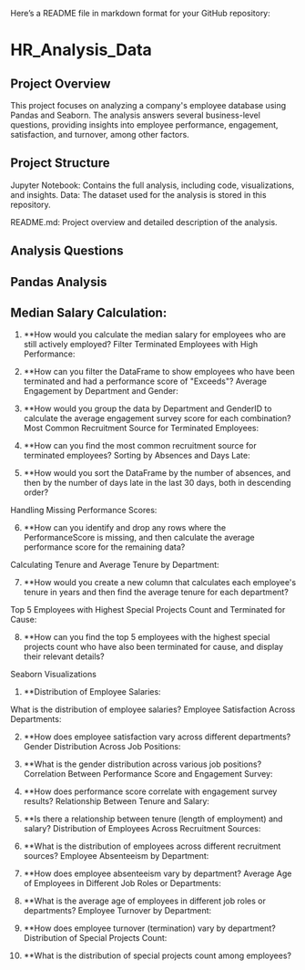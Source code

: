 Here’s a README file in markdown format for your GitHub repository:

# HR_Analysis_Data

## Project Overview
This project focuses on analyzing a company's employee database using Pandas and Seaborn. The analysis answers several business-level questions, providing insights into employee performance, engagement, satisfaction, and turnover, among other factors.

## Project Structure
Jupyter Notebook: Contains the full analysis, including code, visualizations, and insights.
Data: The dataset used for the analysis is stored in this repository.

README.md: Project overview and detailed description of the analysis.
## Analysis Questions
## Pandas Analysis
## Median Salary Calculation:

1.  **How would you calculate the median salary for employees who are still actively employed?
Filter Terminated Employees with High Performance:

2.  **How can you filter the DataFrame to show employees who have been terminated and had a performance score of "Exceeds"?
Average Engagement by Department and Gender:

3.  **How would you group the data by Department and GenderID to calculate the average engagement survey score for each combination?
Most Common Recruitment Source for Terminated Employees:

4.  **How can you find the most common recruitment source for terminated employees?
Sorting by Absences and Days Late:

5.  **How would you sort the DataFrame by the number of absences, and then by the number of days late in the last 30 days, both in descending order?


Handling Missing Performance Scores:

6.  **How can you identify and drop any rows where the PerformanceScore is missing, and then calculate the average performance score for the remaining data?


Calculating Tenure and Average Tenure by Department:

7.  **How would you create a new column that calculates each employee's tenure in years and then find the average tenure for each department?

Top 5 Employees with Highest Special Projects Count and Terminated for Cause:

8.  **How can you find the top 5 employees with the highest special projects count who have also been terminated for cause, and display their relevant details?


Seaborn Visualizations

1.  **Distribution of Employee Salaries:

What is the distribution of employee salaries?
Employee Satisfaction Across Departments:

2.  **How does employee satisfaction vary across different departments?
Gender Distribution Across Job Positions:

3.  **What is the gender distribution across various job positions?
Correlation Between Performance Score and Engagement Survey:

4.  **How does performance score correlate with engagement survey results?
Relationship Between Tenure and Salary:

5.  **Is there a relationship between tenure (length of employment) and salary?
Distribution of Employees Across Recruitment Sources:

6.  **What is the distribution of employees across different recruitment sources?
Employee Absenteeism by Department:

7.  **How does employee absenteeism vary by department?
Average Age of Employees in Different Job Roles or Departments:

8.  **What is the average age of employees in different job roles or departments?
Employee Turnover by Department:

9.  **How does employee turnover (termination) vary by department?
Distribution of Special Projects Count:

10.  **What is the distribution of special projects count among employees?
